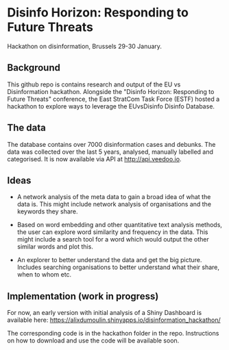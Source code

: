 # Disinfo Horizon: Responding to Future Threats

Hackathon on disinformation, Brussels 29-30 January.

## Background

This github repo is contains research and output of the EU vs Disinformation hackathon. Alongside the "Disinfo Horizon: Responding to Future Threats" conference, the East StratCom Task Force (ESTF) hosted a hackathon to explore ways to leverage the EUvsDisinfo Disinfo Database.

## The data

The database contains over 7000 disinformation cases and debunks. The data was collected over the last 5 years, analysed, manually labelled and categorised. It is now available via API at http://api.veedoo.io.

## Ideas

* A network analysis of the meta data to gain a broad idea of what the data is. This might include network analysis of organisations and the keywords they share.

* Based on word embedding and other quantitative text analysis methods, the user can explore word similarity and frequency in the data. This might include a search tool for a word which would output the other similar words and plot this.

* An explorer to better understand the data and get the big picture. Includes searching organisations to better understand what their share, when to whom etc.


## Implementation (work in progress)

For now, an early version with initial analysis of a Shiny Dashboard is available here: https://alixdumoulin.shinyapps.io/disinformation_hackathon/

The corresponding code is in the hackathon folder in the repo. Instructions on how to download and use the code will be available soon.
